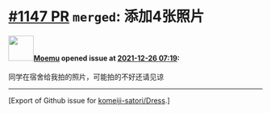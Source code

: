 # [\#1147 PR](https://github.com/komeiji-satori/Dress/pull/1147) `merged`: 添加4张照片

#### <img src="https://avatars.githubusercontent.com/u/72406624?u=b2f09a4b65262fcefbefa362ce26c3a225d096c2&v=4" width="50">[Moemu](https://github.com/Moemu) opened issue at [2021-12-26 07:19](https://github.com/komeiji-satori/Dress/pull/1147):

同学在宿舍给我拍的照片，可能拍的不好还请见谅




-------------------------------------------------------------------------------



[Export of Github issue for [komeiji-satori/Dress](https://github.com/komeiji-satori/Dress).]
